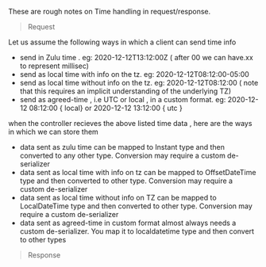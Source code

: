 These are rough notes on Time handling in request/response.

> Request

Let us assume the following ways in which a client can send time info

* send in Zulu time . eg: 2020-12-12T13:12:00Z ( after 00 we can have.xx to represent millisec)
* send as local time with info on the tz. eg: 2020-12-12T08:12:00-05:00
* send as local time without info on the tz. eg: 2020-12-12T08:12:00 ( note that this requires an implicit understanding of the underlying TZ)
* send as agreed-time , i.e UTC or local , in a custom format. eg: 2020-12-12 08:12:00 { local} or 2020-12-12 13:12:00 { utc }

when the controller recieves the above listed time data , here are the ways in which we can store them

* data sent as zulu time can be mapped to Instant type and then converted to any other type. Conversion may require a custom de-serializer
* data sent as local time with info on tz can be mapped to OffsetDateTime type and then converted to other type. Conversion may require a custom de-serializer
* data sent as local time without info on TZ can be mapped to LocalDateTime type and then converted to other type. Conversion may require a custom de-serializer
* data sent as agreed-time in custom format almost always needs a custom de-serializer. You map it to localdatetime type and then convert to other types

> Response
